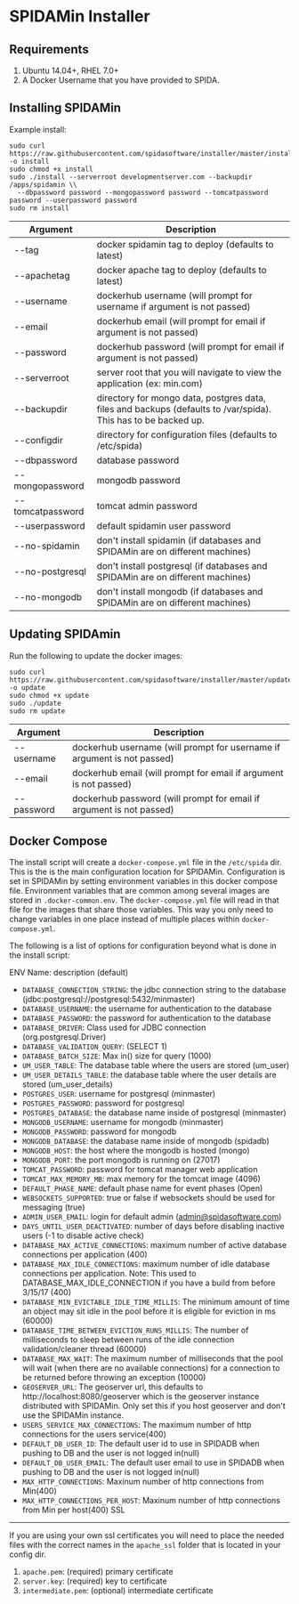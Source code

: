 # SPIDAMin Installer

Requirements
------------

1. Ubuntu 14.04+, RHEL 7.0+
2. A Docker Username that you have provided to SPIDA.


Installing SPIDAMin
-------------------

Example install:

```
sudo curl https://raw.githubusercontent.com/spidasoftware/installer/master/install -o install 
sudo chmod +x install 
sudo ./install --serverroot developmentserver.com --backupdir /apps/spidamin \\
  --dbpassword password --mongopassword password --tomcatpassword password --userpassword password
sudo rm install
```

Argument            | Description
--------------------|------------------------------------------------------------------------------------------------------------------
--tag               | docker spidamin tag to deploy (defaults to latest)
--apachetag         | docker apache tag to deploy (defaults to latest)
--username          | dockerhub username (will prompt for username if argument is not passed)
--email             | dockerhub email (will prompt for email if argument is not passed)
--password          | dockerhub password (will prompt for email if argument is not passed)
--serverroot        | server root that you will navigate to view the application (ex: min.com)  
--backupdir         | directory for mongo data, postgres data, files and backups (defaults to /var/spida). This has to be backed up.
--configdir         | directory for configuration files (defaults to /etc/spida)
--dbpassword        | database password
--mongopassword     | mongodb password
--tomcatpassword    | tomcat admin password
--userpassword      | default spidamin user password
--no-spidamin       | don't install spidamin (if databases and SPIDAMin are on different machines)
--no-postgresql     | don't install postgresql (if databases and SPIDAMin are on different machines)
--no-mongodb        | don't install mongodb (if databases and SPIDAMin are on different machines)


Updating SPIDAmin
-----------------
Run the following to update the docker images:

```
sudo curl https://raw.githubusercontent.com/spidasoftware/installer/master/update -o update 
sudo chmod +x update 
sudo ./update 
sudo rm update
```

Argument            | Description
--------------------|--------------------------------------------------------------------------------------------
--username          | dockerhub username (will prompt for username if argument is not passed)
--email             | dockerhub email (will prompt for email if argument is not passed)
--password          | dockerhub password (will prompt for email if argument is not passed)

Docker Compose
--------------

The install script will create a `docker-compose.yml` file in the `/etc/spida` dir.  This is the is the main configuration location for SPIDAMin.  Configuration is set in SPIDAMin by setting environment variables in this docker compose file.  Environment variables that are common among several images are stored in `.docker-common.env`.  The `docker-compose.yml` file will read in that file for the images that share those variables.  This way you only need to change variables in one place instead of multiple places within `docker-compose.yml`.

The following is a list of options for configuration beyond what is done in the install script:

ENV Name: description (default)

* `DATABASE_CONNECTION_STRING`: the jdbc connection string to the database (jdbc:postgresql://postgresql:5432/minmaster)
* `DATABASE_USERNAME`: the username for authentication to the database
* `DATABASE_PASSWORD`: the password for authentication to the database
* `DATABASE_DRIVER`: Class used for JDBC connection (org.postgresql.Driver)
* `DATABASE_VALIDATION_QUERY`: (SELECT 1)
* `DATABASE_BATCH_SIZE`: Max in() size for query (1000)
* `UM_USER_TABLE`: The database table where the users are stored (um_user)
* `UM_USER_DETAILS_TABLE`: the database table where the user details are stored (um_user_details)
* `POSTGRES_USER`: username for postgresql (minmaster)
* `POSTGRES_PASSWORD`: password for postgresql
* `POSTGRES_DATABASE`: the database name inside of postgresql (minmaster)
* `MONGODB_USERNAME`: username for mongodb (minmaster)
* `MONGODB_PASSWORD`: password for mongodb
* `MONGODB_DATABASE`: the database name inside of mongodb (spidadb)
* `MONGODB_HOST`: the host where the mongodb is hosted (mongo)
* `MONGODB_PORT`: the port mongodb is running on (27017)
* `TOMCAT_PASSWORD`: password for tomcat manager web application
* `TOMCAT_MAX_MEMORY_MB`: max memory for the tomcat image (4096)
* `DEFAULT_PHASE_NAME`: default phase name for event phases (Open)
* `WEBSOCKETS_SUPPORTED`: true or false if websockets should be used for messaging (true)
* `ADMIN_USER_EMAIL`: login for default admin (admin@spidasoftware.com)
* `DAYS_UNTIL_USER_DEACTIVATED`: number of days before disabling inactive users (-1 to disable active check)
* `DATABASE_MAX_ACTIVE_CONNECTIONS`: maximum number of active database connections per application (400)
* `DATABASE_MAX_IDLE_CONNECTIONS`: maximum number of idle database connections per application. Note: This used to DATABASE_MAX_IDLE_CONNECTION if you have a build from before 3/15/17 (400)
* `DATABASE_MIN_EVICTABLE_IDLE_TIME_MILLIS`: The minimum amount of time an object may sit idle in the pool before it is eligible for eviction in ms (60000)
* `DATABASE_TIME_BETWEEN_EVICTION_RUNS_MILLIS`: The number of milliseconds to sleep between runs of the idle connection validation/cleaner thread (60000)
* `DATABASE_MAX_WAIT`: The maximum number of milliseconds that the pool will wait (when there are no available connections) for a connection to be returned before throwing an exception (10000)
* `GEOSERVER_URL`: The geoserver url, this defaults to http://localhost:8080/geoserver which is the geoserver instance distributed with SPIDAMin.  Only set this if you host geoserver and don't use the SPIDAMin instance.
* `USERS_SERVICE_MAX_CONNECTIONS`: The maximum number of http connections for the users service(400)
* `DEFAULT_DB_USER_ID`: The default user id to use in SPIDADB when pushing to DB and the user is not logged in(null)
* `DEFAULT_DB_USER_EMAIL`: The default user email to use in SPIDADB when pushing to DB and the user is not logged in(null)
* `MAX_HTTP_CONNECTIONS`: Maxinum number of http connections from Min(400)
* `MAX_HTTP_CONNECTIONS_PER_HOST`: Maxinum number of http connections from Min per host(400)
SSL
---

If you are using your own ssl certificates you will need to place the needed files with the correct names in the `apache_ssl` folder that is located in your config dir. 

1. `apache.pem`: (required) primary certificate
2. `server.key`: (required) key to certificate
3. `intermediate.pem`: (optional) intermediate certificate
